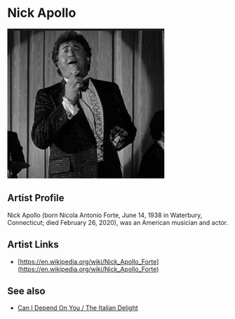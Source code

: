 # Nick Apollo

![](../../assets/artists/Nick_Apollo.png)

## Artist Profile

Nick Apollo (born Nicola Antonio Forte, June 14, 1938 in Waterbury, Connecticut; died February 26, 2020), was an American musician and actor.

## Artist Links

- [https://en.wikipedia.org/wiki/Nick_Apollo_Forte](https://en.wikipedia.org/wiki/Nick_Apollo_Forte)


## See also

- [Can I Depend On You / The Italian Delight](Can_I_Depend_On_You_-_The_Italian_Delight.md)
